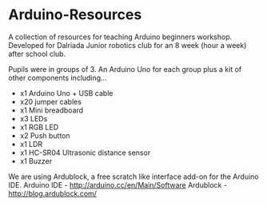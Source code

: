 Arduino-Resources
=================

A collection of resources for teaching Arduino beginners workshop.
Developed for Dalriada Junior robotics club for an 8 week (hour a week) after school club.

Pupils were in groups of 3. An Arduino Uno for each group plus a kit of other components including…
- x1 Arduino Uno + USB cable
- x20 jumper cables
- x1 Mini breadboard
- x3 LEDs
- x1 RGB LED
- x2 Push button
- x1 LDR
- x1 HC-SR04 Ultrasonic distance sensor
- x1 Buzzer 


We are using Ardublock, a free scratch like interface add-on for the Arduino IDE.
Arduino IDE - http://arduino.cc/en/Main/Software
Ardublock - http://blog.ardublock.com/